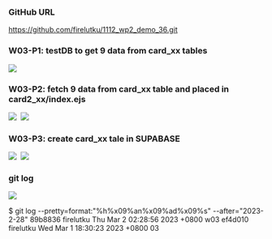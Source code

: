 ### GitHub URL
https://github.com/firelutku/1112_wp2_demo_36.git

### W03-P1: testDB to get 9 data from card_xx tables 

![](https://yqwsykxgytarpubmcbht.supabase.co/storage/v1/object/public/demo-36/md_img/w03-p1.png)


### W03-P2: fetch 9 data from card_xx table and placed in card2_xx/index.ejs 
![](https://yqwsykxgytarpubmcbht.supabase.co/storage/v1/object/public/demo-36/md_img/w03-p2-1.png?t=2023-03-01T13%3A45%3A38.927Z) 
![](https://yqwsykxgytarpubmcbht.supabase.co/storage/v1/object/public/demo-36/md_img/w03-p2-2.png?t=2023-03-01T13%3A45%3A55.104Z)

### W03-P3: create card_xx tale in SUPABASE
![](https://yqwsykxgytarpubmcbht.supabase.co/storage/v1/object/public/demo-36/md_img/w03-p3-1.png?t=2023-03-01T13%3A46%3A10.834Z) 
![](https://yqwsykxgytarpubmcbht.supabase.co/storage/v1/object/public/demo-36/md_img/w03-p3-2.png?t=2023-03-01T13%3A46%3A27.517Z)


### git log
![](https://yqwsykxgytarpubmcbht.supabase.co/storage/v1/object/public/demo-36/md_img/w03-log.PNG)

$ git log --pretty=format:"%h%x09%an%x09%ad%x09%s" --after="2023-2-28"
89b8836 firelutku       Thu Mar 2 02:28:56 2023 +0800   w03
ef4d010 firelutku       Wed Mar 1 18:30:23 2023 +0800   03